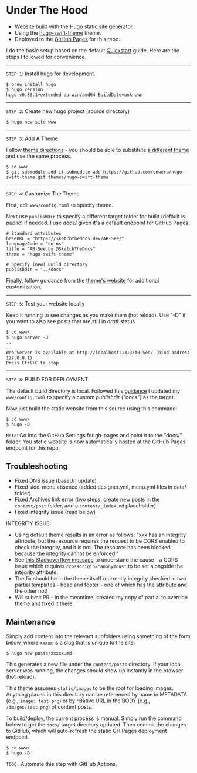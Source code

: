 # Under The Hood

 * Website build with the [Hugo](https://gohugo.io) static site generator.
 * Using the [hugo-swift-theme](https://github.com/onweru/hugo-swift-theme) theme.
 * Deployed to the [GitHub Pages](http://sketchthedocs.dev/AB-See) for this repo.

I do the basic setup based on the default [Quickstart](https://gohugo.io/getting-started/quick-start/) guide. Here are the steps I followed for convenience.

---

`STEP 1`:  Install hugo for development.

```
$ brew install hugo
$ hugo version
hugo v0.83.1+extended darwin/amd64 BuildDate=unknown
```
---

`STEP 2`: Create new hugo project (source directory)

```
$ hugo new site www
```

---

`STEP 3`: Add A Theme

Follow [theme directions](https://gohugo.io/getting-started/quick-start/#step-3-add-a-theme) - you should be able to substitute [a different theme](https://themes.gohugo.io/) and use the same process.

```
$ cd www
$ git submodule add it submodule add https://github.com/onweru/hugo-swift-theme.git themes/hugo-swift-theme

```
---

`STEP 4`: Customize The Theme

First, edit `www/config.toml` to specify theme.

 Next use `publishDir` to specify a different target folder for build (default is _public_) if needed. I use _docs/_ given it's a default endpoint for GitHub Pages.


```
# Standard attributes 
baseURL = "https://sketchthedocs.dev/AB-See/"
languageCode = "en-us"
title = "AB-See by @SketchTheDocs"
theme = "hugo-swift-theme"

# Specify (new) Build directory
publishdir = "../docs" 
```

Finally, follow guidance from the [theme's website](https://github.com/onweru/hugo-swift-theme) for additional customization.

---

`STEP 5`: Test your website locally

Keep it running to see changes as you make them (hot reload). Use "-D" if you want to also see posts that are still in _draft_ status.

```
$ cd www/
$ hugo server -D
..
..
Web Server is available at http://localhost:1313/AB-See/ (bind address 127.0.0.1)
Press Ctrl+C to stop
```

---
`STEP 6`: BUILD FOR DEPLOYMENT

The default build directory is local.
Followed this [guidance](https://gohugo.io/getting-started/quick-start/) I updated my `www/config.toml` to specify a custom _publishdir_ ("docs") as the target.

Now just build the static website from this source using this command:

```
$ cd www/
$ hugo -D
```
 
`Note`: Go into the GitHub Settings for gh-pages and point it to the "docs/" folder. You static website is now automatically hosted at the GitHub Pages endpoint for this repo.



## Troubleshooting

 - Fixed DNS issue (baseUrl update)
 - Fixed side-menu absence (added designer.yml, menu.yml files in data/ folder)
 - Fixed Archives link error (two steps: create new posts in the `content/post` folder, add a `content/_index.md` placeholder)
 - Fixed integrity issue (read below)


INTEGRITY ISSUE:
 * Using default theme results in an error as follows: "xxx has an integrity attribute, but the resource requires the request to be CORS enabled to check the integrity, and it is not. The resource has been blocked because the integrity cannot be enforced."
 * See [this Stackoverflow message](https://stackoverflow.com/questions/35323268/how-to-solve-resource-requires-the-request-to-be-cors-enabled-resource-has-bee) to understand the cause - a CORS issue which requires `crossorigin="anonymous"` to be set alongside the integrity attribute.
 * The fix should be in the theme itself (currently integrity checked in two partial templates - head and footer - one of which has the attribute and the other not)
 * Will submit PR - in the meantime, created my copy of partial to override theme and fixed it there.


## Maintenance

Simply add content into the relevant subfolders using something of the form below, where `xxxxx` is a slug that is unique to the site.

```
$ hugo new posts/xxxxx.md
```

This generates a new file under the `content/posts` directory. If your local server was running, the changes should show up instantly in the browser (hot reload).

This theme assumes `static/images` to be the root for loading images. Anything placed in this directory can be referenced by name in METADATA (e.g., `image: test.png`) or by relative URL in the BODY (e.g., `/images/test.png`) of content posts.

To build/deploy, the current process is manual. Simply run the command below to get the `docs/` target directory updated. Then commit the changes to GitHub, which will auto-refresh the static GH Pages deployment endpoint.

```
$ cd www/
$ hugo -D
```

`TODO:` Automate this step with GitHub Actions.